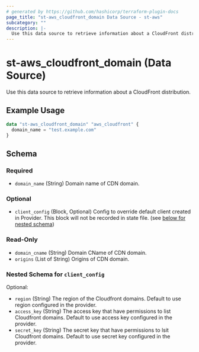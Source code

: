 ```yaml
---
# generated by https://github.com/hashicorp/terraform-plugin-docs
page_title: "st-aws_cloudfront_domain Data Source - st-aws"
subcategory: ""
description: |-
  Use this data source to retrieve information about a CloudFront distribution.
---
```


# st-aws_cloudfront_domain (Data Source)

Use this data source to retrieve information about a CloudFront distribution.

## Example Usage

```terraform
data "st-aws_cloudfront_domain" "aws_cloudfront" {
  domain_name = "test.example.com"
}
```

<!-- schema generated by tfplugindocs -->
## Schema

### Required

- `domain_name` (String) Domain name of CDN domain.

### Optional

- `client_config` (Block, Optional) Config to override default client created in Provider. This block will not be recorded in state file. (see [below for nested schema](#nestedblock--client_config))

### Read-Only

- `domain_cname` (String) Domain CName of CDN domain.
- `origins` (List of String) Origins of CDN domain.

<a id="nestedblock--client_config"></a>
### Nested Schema for `client_config`

Optional:

- `region` (String) The region of the Cloudfront domains. Default to use region configured in the provider.
- `access_key` (String) The access key that have permissions to list Cloudfront domains. Default to use access key configured in the provider.
- `secret_key` (String) The secret key that have permissions to lsit Cloudfront domains. Default to use secret key configured in the provider.
